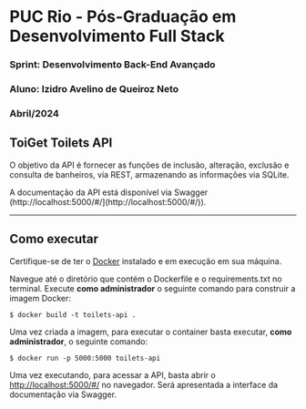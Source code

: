 # PUC Rio - Pós-Graduação em Desenvolvimento Full Stack
### Sprint: Desenvolvimento Back-End Avançado
### Aluno: Izidro Avelino de Queiroz Neto
### Abril/2024

## ToiGet Toilets API

O objetivo da API é fornecer as funções de inclusão, alteração, exclusão e consulta de banheiros, via REST, armazenando as informações via SQLite.

A documentação da API está disponível via Swagger (http://localhost:5000/#/](http://localhost:5000/#/)).

---
## Como executar

Certifique-se de ter o [Docker](https://docs.docker.com/engine/install/) instalado e em execução em sua máquina.

Navegue até o diretório que contém o Dockerfile e o requirements.txt no terminal.
Execute **como administrador** o seguinte comando para construir a imagem Docker:

```
$ docker build -t toilets-api .
```

Uma vez criada a imagem, para executar o container basta executar, **como administrador**, o seguinte comando:

```
$ docker run -p 5000:5000 toilets-api
```

Uma vez executando, para acessar a API, basta abrir o [http://localhost:5000/#/](http://localhost:5000/#/) no navegador. Será apresentada a interface da documentação via Swagger.
